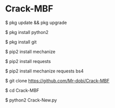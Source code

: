 # Crack-MBF
$ pkg update && pkg upgrade

$ pkg install python2

$ pkg install git

$ pip2 install mechanize

$ pip2 install requests

$ pip2 install mechanize requests bs4

$ git clone https://github.com/Mr-dobi/Crack-MBF

$ cd Crack-MBF

$ python2 Crack-New.py
